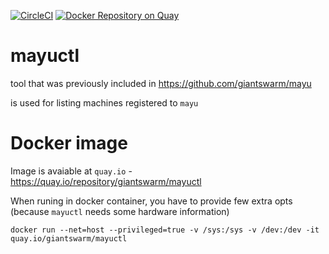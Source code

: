 [![CircleCI](https://circleci.com/gh/giantswarm/mayuctl.svg?&style=shield&circle-token=48d0294a5790a8870f3df9253bb1995487921a49)](https://circleci.com/gh/giantswarm/mayuctl)
[![Docker Repository on Quay](https://quay.io/repository/giantswarm/mayuctl/status "Docker Repository on Quay")](https://quay.io/repository/giantswarm/mayuctl)

# mayuctl
tool that was previously included in https://github.com/giantswarm/mayu

is used for listing machines registered to `mayu`

# Docker image
Image is avaiable at `quay.io` - https://quay.io/repository/giantswarm/mayuctl

When runing in docker container, you have to provide few extra opts (because `mayuctl` needs some hardware information)
```
docker run --net=host --privileged=true -v /sys:/sys -v /dev:/dev -it quay.io/giantswarm/mayuctl
```
